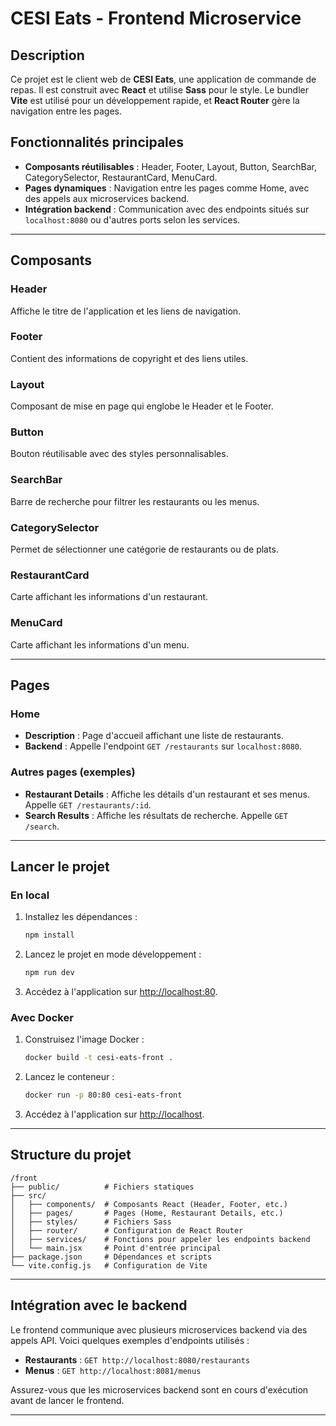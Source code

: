 # CESI Eats - Frontend Microservice

## Description

Ce projet est le client web de **CESI Eats**, une application de commande de repas. Il est construit avec **React** et utilise **Sass** pour le style. Le bundler **Vite** est utilisé pour un développement rapide, et **React Router** gère la navigation entre les pages.

## Fonctionnalités principales

- **Composants réutilisables** : Header, Footer, Layout, Button, SearchBar, CategorySelector, RestaurantCard, MenuCard.
- **Pages dynamiques** : Navigation entre les pages comme Home, avec des appels aux microservices backend.
- **Intégration backend** : Communication avec des endpoints situés sur `localhost:8080` ou d'autres ports selon les services.

---

## Composants

### Header
Affiche le titre de l'application et les liens de navigation.

### Footer
Contient des informations de copyright et des liens utiles.

### Layout
Composant de mise en page qui englobe le Header et le Footer.

### Button
Bouton réutilisable avec des styles personnalisables.

### SearchBar
Barre de recherche pour filtrer les restaurants ou les menus.

### CategorySelector
Permet de sélectionner une catégorie de restaurants ou de plats.

### RestaurantCard
Carte affichant les informations d'un restaurant.

### MenuCard
Carte affichant les informations d'un menu.

---

## Pages

### Home
- **Description** : Page d'accueil affichant une liste de restaurants.
- **Backend** : Appelle l'endpoint `GET /restaurants` sur `localhost:8080`.

### Autres pages (exemples)
- **Restaurant Details** : Affiche les détails d'un restaurant et ses menus. Appelle `GET /restaurants/:id`.
- **Search Results** : Affiche les résultats de recherche. Appelle `GET /search`.

---

## Lancer le projet

### En local
1. Installez les dépendances :
    ```bash
    npm install
    ```
2. Lancez le projet en mode développement :
    ```bash
    npm run dev
    ```
3. Accédez à l'application sur [http://localhost:80](http://localhost:80).

### Avec Docker
1. Construisez l'image Docker :
    ```bash
    docker build -t cesi-eats-front .
    ```
2. Lancez le conteneur :
    ```bash
    docker run -p 80:80 cesi-eats-front
    ```
3. Accédez à l'application sur [http://localhost](http://localhost).

---

## Structure du projet

```
/front
├── public/          # Fichiers statiques
├── src/
│   ├── components/  # Composants React (Header, Footer, etc.)
│   ├── pages/       # Pages (Home, Restaurant Details, etc.)
│   ├── styles/      # Fichiers Sass
│   ├── router/      # Configuration de React Router
│   ├── services/    # Fonctions pour appeler les endpoints backend
│   └── main.jsx     # Point d'entrée principal
├── package.json     # Dépendances et scripts
└── vite.config.js   # Configuration de Vite
```

---

## Intégration avec le backend

Le frontend communique avec plusieurs microservices backend via des appels API. Voici quelques exemples d'endpoints utilisés :

- **Restaurants** : `GET http://localhost:8080/restaurants`
- **Menus** : `GET http://localhost:8081/menus`

Assurez-vous que les microservices backend sont en cours d'exécution avant de lancer le frontend.

---
